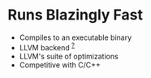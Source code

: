 # Runs Blazingly Fast

* Compiles to an executable binary
* LLVM backend <sup>[?](https://www.quora.com/What-is-LLVM-and-how-it-is-different-from-GCC)</sup>
* LLVM's suite of optimizations
* Competitive with C/C++
